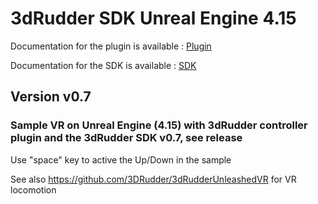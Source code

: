 # 3dRudder SDK Unreal Engine 4.15

Documentation for the plugin is available : [Plugin](Doc/3dRudderPluginUnrealEngine4.pdf)

Documentation for the SDK is available : [SDK](https://github.com/3DRudder/3DRudderSDK/blob/master/Doc/3dRudderSDK.pdf)

## Version v0.7

### Sample VR on Unreal Engine (4.15) with 3dRudder controller plugin and the 3dRudder SDK v0.7, see release

Use "space" key to active the Up/Down in the sample

See also https://github.com/3DRudder/3dRudderUnleashedVR for VR locomotion
